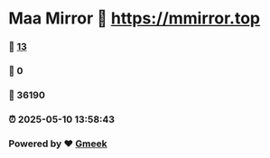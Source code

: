 # Maa Mirror :link: https://mmirror.top 
### :page_facing_up: [13](https://mmirror.top/tag.html) 
### :speech_balloon: 0 
### :hibiscus: 36190 
### :alarm_clock: 2025-05-10 13:58:43 
### Powered by :heart: [Gmeek](https://github.com/Meekdai/Gmeek)
